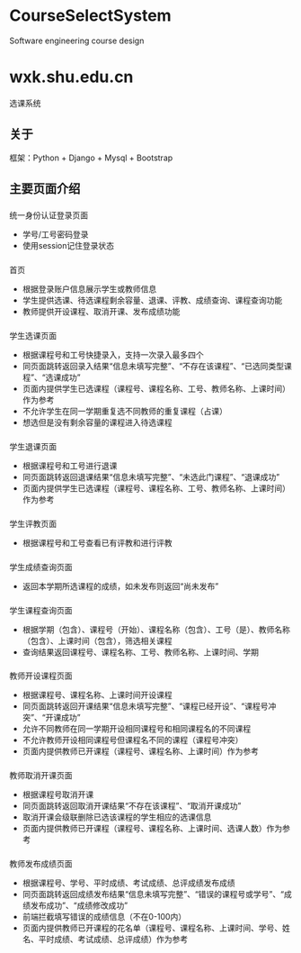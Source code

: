 # CourseSelectSystem
Software engineering course design
# wxk.shu.edu.cn

选课系统

## 关于

框架：Python + Django + Mysql + Bootstrap


## 主要页面介绍

### 

统一身份认证登录页面

- 学号/工号密码登录
- 使用session记住登录状态

###

首页

- 根据登录账户信息展示学生或教师信息
- 学生提供选课、待选课程剩余容量、退课、评教、成绩查询、课程查询功能
- 教师提供开设课程、取消开课、发布成绩功能


### 

学生选课页面

- 根据课程号和工号快捷录入，支持一次录入最多四个
- 同页面跳转返回录入结果“信息未填写完整”、“不存在该课程”、“已选同类型课程”、“选课成功”
- 页面内提供学生已选课程（课程号、课程名称、工号、教师名称、上课时间）作为参考
- 不允许学生在同一学期重复选不同教师的重复课程（占课）
- 想选但是没有剩余容量的课程进入待选课程


### 

学生退课页面

- 根据课程号和工号进行退课
- 同页面跳转返回退课结果“信息未填写完整”、“未选此门课程”、“退课成功”
- 页面内提供学生已选课程（课程号、课程名称、工号、教师名称、上课时间）作为参考

###
学生评教页面

- 根据课程号和工号查看已有评教和进行评教


### 

学生成绩查询页面

- 返回本学期所选课程的成绩，如未发布则返回“尚未发布”


### 

学生课程查询页面

- 根据学期（包含）、课程号（开始）、课程名称（包含）、工号（是）、教师名称（包含）、上课时间（包含），筛选相关课程
- 查询结果返回课程号、课程名称、工号、教师名称、上课时间、学期


###

教师开设课程页面

- 根据课程号、课程名称、上课时间开设课程
- 同页面跳转返回开课结果“信息未填写完整”、“课程已经开设”、“课程号冲突”、“开课成功”
- 允许不同教师在同一学期开设相同课程号和相同课程名的不同课程
- 不允许教师开设相同课程号但课程名不同的课程（课程号冲突）
- 页面内提供教师已开课程（课程号、课程名称、上课时间）作为参考


### 

教师取消开课页面

- 根据课程号取消开课
- 同页面跳转返回取消开课结果“不存在该课程”、“取消开课成功”
- 取消开课会级联删除已选该课程的学生相应的选课信息
- 页面内提供教师已开课程（课程号、课程名称、上课时间、选课人数）作为参考


### 
教师发布成绩页面

- 根据课程号、学号、平时成绩、考试成绩、总评成绩发布成绩
- 同页面跳转返回成绩发布结果“信息未填写完整”、“错误的课程号或学号”、“成绩发布成功”、“成绩修改成功”
- 前端拦截填写错误的成绩信息（不在0-100内）
- 页面内提供教师已开课程的花名单（课程号、课程名称、上课时间、学号、姓名、平时成绩、考试成绩、总评成绩）作为参考
